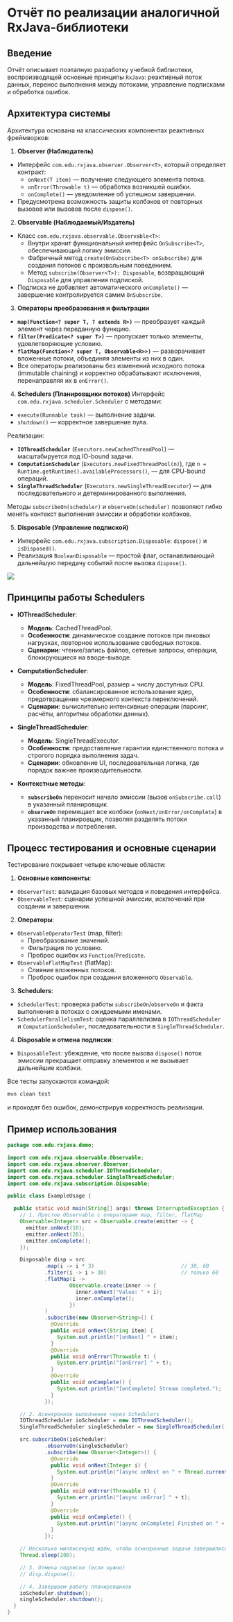 # Отчёт по реализации аналогичной RxJava-библиотеки

## Введение

Отчёт описывает поэтапную разработку учебной библиотеки, воспроизводящей основные принципы `RxJava`: реактивный
поток данных, перенос выполнения между потоками, управление подписками и обработка ошибок.

## Архитектура системы

Архитектура основана на классических компонентах реактивных фреймворков:

1. **Observer (Наблюдатель)**

- Интерфейс `com.edu.rxjava.observer.Observer<T>`, который определяет контракт:
    - `onNext(T item)` — получение следующего элемента потока.
    - `onError(Throwable t)` — обработка возникшей ошибки.
    - `onComplete()` — уведомление об успешном завершении.
- Предусмотрена возможность защиты колбэков от повторных вызовов или вызовов после `dispose()`.

2. **Observable (Наблюдаемый/Издатель)**

- Класс `com.edu.rxjava.observable.Observable<T>`:
    - Внутри хранит функциональный интерфейс `OnSubscribe<T>`, обеспечивающий логику эмиссии.
    - Фабричный метод `create(OnSubscribe<T> onSubscribe)` для создания потоков с произвольным поведением.
    - Метод `subscribe(Observer<T>): Disposable`, возвращающий `Disposable` для управления подпиской.
- Подписка не добавляет автоматического `onComplete()` — завершение контролируется самим `OnSubscribe`.

3. **Операторы преобразования и фильтрации**

- **`map(Function<? super T, ? extends R>)`** — преобразует каждый элемент через переданную функцию.
- **`filter(Predicate<? super T>)`** — пропускает только элементы, удовлетворяющие условию.
- **`flatMap(Function<? super T, Observable<R>>)`** — разворачивает вложенные потоки, объединяя элементы из них в один.
- Все операторы реализованы без изменений исходного потока (immutable chaining) и корректно обрабатывают исключения,
  перенаправляя их в `onError()`.

4. **Schedulers (Планировщики потоков)**
   Интерфейс `com.edu.rxjava.scheduler.Scheduler` с методами:

- `execute(Runnable task)` — выполнение задачи.
- `shutdown()` — корректное завершение пула.

Реализации:

- **`IOThreadScheduler`** (`Executors.newCachedThreadPool`) — масштабируется под IO-bound задачи.
- **`ComputationScheduler`** (`Executors.newFixedThreadPool(n)`), где
  `n = Runtime.getRuntime().availableProcessors()`, — для CPU-bound операций.
- **`SingleThreadScheduler`** (`Executors.newSingleThreadExecutor`) — для последовательного и детерминированного
  выполнения.

Методы `subscribeOn(scheduler)` и `observeOn(scheduler)` позволяют гибко менять контекст выполнения эмиссии и обработки
колбэков.

5. **Disposable (Управление подпиской)**

- Интерфейс `com.edu.rxjava.subscription.Disposable`: `dispose()` и `isDisposed()`.
- Реализация `BooleanDisposable` — простой флаг, останавливающий дальнейшую передачу событий после вызова `dispose()`.

![](docs/architecture.png)

## Принципы работы Schedulers

- **IOThreadScheduler**:
    - **Модель**: CachedThreadPool.
    - **Особенности**: динамическое создание потоков при пиковых нагрузках, повторное использование свободных потоков.
    - **Сценарии**: чтение/запись файлов, сетевые запросы, операции, блокирующиеся на вводе-выводе.

- **ComputationScheduler**:
    - **Модель**: FixedThreadPool, размер = числу доступных CPU.
    - **Особенности**: сбалансированное использование ядер, предотвращение чрезмерного контекста переключений.
    - **Сценарии**: вычислительно интенсивные операции (парсинг, расчёты, алгоритмы обработки данных).

- **SingleThreadScheduler**:
    - **Модель**: SingleThreadExecutor.
    - **Особенности**: предоставление гарантии единственного потока и строгого порядка выполнения задач.
    - **Сценарии**: обновление UI, последовательная логика, где порядок важнее производительности.

- **Контекстные методы**:
    - **`subscribeOn`** переносит начало эмиссии (вызов `onSubscribe.call`) в указанный планировщик.
    - **`observeOn`** перемещает все колбэки (`onNext/onError/onComplete`) в указанный планировщик, позволяя разделять
      потоки производства и потребления.

## Процесс тестирования и основные сценарии

Тестирование покрывает четыре ключевые области:

1. **Основные компоненты**:

- `ObserverTest`: валидация базовых методов и поведения интерфейса.
- `ObservableTest`: сценарии успешной эмиссии, исключений при создании и завершении.

2. **Операторы**:

- `ObservableOperatorTest` (map, filter):
    - Преобразование значений.
    - Фильтрация по условию.
    - Проброс ошибок из `Function`/`Predicate`.
- `ObservableFlatMapTest` (flatMap):
    - Слияние вложенных потоков.
    - Проброс ошибок при создании вложенного `Observable`.

3. **Schedulers**:

- `SchedulerTest`: проверка работы `subscribeOn`/`observeOn` и факта выполнения в потоках с ожидаемыми именами.
- `SchedulerParallelismTest`: оценка параллелизма в `IOThreadScheduler` и `ComputationScheduler`, последовательности в
  `SingleThreadScheduler`.

4. **Disposable и отмена подписки**:

- `DisposableTest`: убеждение, что после вызова `dispose()` поток эмиссии прекращает отправку элементов и не вызывает
  дальнейшие колбэки.

Все тесты запускаются командой:

```bash
mvn clean test
```

и проходят без ошибок, демонстрируя корректность реализации.

## Пример использования

```java
package com.edu.rxjava.demo;

import com.edu.rxjava.observable.Observable;
import com.edu.rxjava.observer.Observer;
import com.edu.rxjava.scheduler.IOThreadScheduler;
import com.edu.rxjava.scheduler.SingleThreadScheduler;
import com.edu.rxjava.subscription.Disposable;

public class ExampleUsage {

  public static void main(String[] args) throws InterruptedException {
    // 1. Простое Observable с операторами map, filter, flatMap
    Observable<Integer> src = Observable.create(emitter -> {
      emitter.onNext(10);
      emitter.onNext(20);
      emitter.onComplete();
    });

    Disposable disp = src
            .map(i -> i * 3)                            // 30, 60
            .filter(i -> i > 30)                        // только 60
            .flatMap(i ->
                    Observable.create(inner -> {
                      inner.onNext("Value: " + i);
                      inner.onComplete();
                    })
            )
            .subscribe(new Observer<String>() {
              @Override
              public void onNext(String item) {
                System.out.println("[onNext] " + item);
              }
              @Override
              public void onError(Throwable t) {
                System.err.println("[onError] " + t);
              }
              @Override
              public void onComplete() {
                System.out.println("[onComplete] Stream completed.");
              }
            });

    // 2. Асинхронное выполнение через Schedulers
    IOThreadScheduler ioScheduler = new IOThreadScheduler();
    SingleThreadScheduler singleScheduler = new SingleThreadScheduler();

    src.subscribeOn(ioScheduler)
            .observeOn(singleScheduler)
            .subscribe(new Observer<Integer>() {
              @Override
              public void onNext(Integer i) {
                System.out.println("[async onNext on " + Thread.currentThread().getName() + "] " + i);
              }
              @Override
              public void onError(Throwable t) {
                System.err.println("[async onError] " + t);
              }
              @Override
              public void onComplete() {
                System.out.println("[async onComplete] Finished on " + Thread.currentThread().getName());
              }
            });

    // Несколько миллисекунд ждём, чтобы асинхронные задачи завершились
    Thread.sleep(200);

    // 3. Отмена подписки (если нужно)
    // disp.dispose();

    // 4. Завершаем работу планировщиков
    ioScheduler.shutdown();
    singleScheduler.shutdown();
  }
}

```

